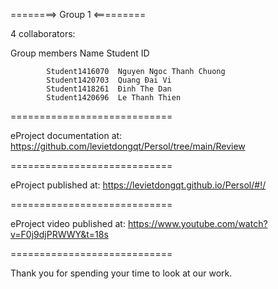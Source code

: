 
========> Group 1 <=========

4 collaborators:

Group members Name Student ID

                   
          	Student1416070	Nguyen Ngoc Thanh Chuong
	        Student1420703	Quang Đai Vi
	        Student1418261	Đinh The Dan
          	Student1420696	Le Thanh Thien
============================

eProject documentation at: https://github.com/levietdongqt/Persol/tree/main/Review

============================

eProject published at: https://levietdongqt.github.io/Persol/#!/

============================

eProject video published at: https://www.youtube.com/watch?v=F0j9djPRWWY&t=18s

============================

Thank you for spending your time to look at our work.
